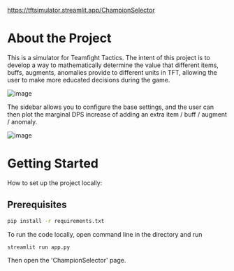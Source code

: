 https://tftsimulator.streamlit.app/ChampionSelector

# About the Project

This is a simulator for Teamfight Tactics. The intent of this project is to develop a way to mathematically determine the value that different items, buffs, augments, anomalies provide to different units in TFT, allowing the user to make more educated decisions during the game.

![image](https://github.com/user-attachments/assets/56edc83a-2873-4f85-a2f2-9e9a15f721d0)

The sidebar allows you to configure the base settings, and the user can then plot the marginal DPS increase of adding an extra item / buff / augment / anomaly.

![image](https://github.com/user-attachments/assets/5539655f-31f1-4207-bf69-ffaa3f401577)

# Getting Started

How to set up the project locally:

## Prerequisites

  ```sh
  pip install -r requirements.txt
  ```

To run the code locally, open command line in the directory and run

  ```sh
  streamlit run app.py
  ```

Then open the 'ChampionSelector' page.
